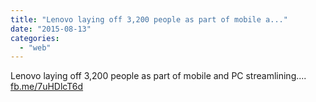 ```yaml
---
title: "Lenovo laying off 3,200 people as part of mobile a..."
date: "2015-08-13"
categories: 
  - "web"
---
```


Lenovo laying off 3,200 people as part of mobile and PC streamlining.... [fb.me/7uHDlcT6d](http://fb.me/7uHDlcT6d)
